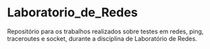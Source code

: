 # Laboratorio_de_Redes
Repositório para os trabalhos realizados sobre testes em redes, ping, traceroutes e socket, durante a disciplina de Laboratório de Redes.
